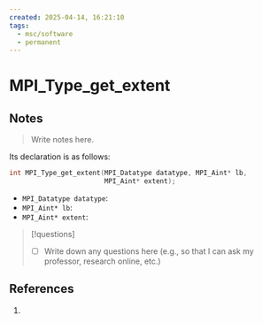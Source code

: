 ```yaml
---
created: 2025-04-14, 16:21:10
tags:
  - msc/software
  - permanent
---
```

# MPI_Type_get_extent

## Notes

> Write notes here.

Its declaration is as follows:

```c
int MPI_Type_get_extent(MPI_Datatype datatype, MPI_Aint* lb,
                        MPI_Aint* extent);
```

- `MPI_Datatype datatype`:
- `MPI_Aint* lb`:
- `MPI_Aint* extent`:

> [!questions]
> - [ ] Write down any questions here (e.g., so that I can ask my professor, research online, etc.)

## References

1. 
